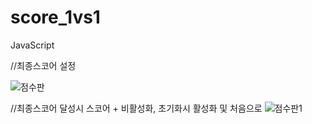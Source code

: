 # score_1vs1

JavaScript

//최종스코어 설정

![점수판](https://user-images.githubusercontent.com/100067849/215102736-b733fde1-630b-4d3f-965c-ecee5f4400dd.PNG)


//최종스코어 달성시 스코어 + 비활성화, 초기화시 활성화 및 처음으로
![점수판1](https://user-images.githubusercontent.com/100067849/215102880-95cde2b6-3a16-41da-9758-7323d82fa8d1.PNG)
